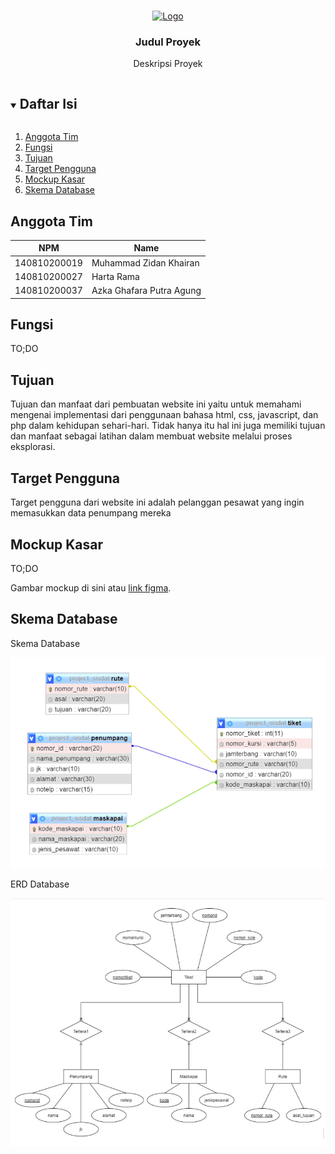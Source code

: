 <!-- Logo Proyek -->
<br />
<p align="center">
  <a href="https://github.com/github_username/repo_name">
    <img src="https://via.placeholder.com/80/FFFFFF/808080?text=Logo" alt="Logo" width="80" height="80">
  </a>

  <h3 align="center">Judul Proyek</h3>

  <p align="center">
    Deskripsi Proyek
  </p>
</p>

<!-- Daftar Isi -->
<details open="open">
  <summary><h2 style="display: inline-block">Daftar Isi</h2></summary>
  <ol>
    <li><a href="#anggota-tim">Anggota Tim</a></li>
    <li><a href="#fungsi">Fungsi</a></li>
    <li><a href="#tujuan">Tujuan</a></li>
    <li><a href="#target-pengguna">Target Pengguna</a></li>
    <li><a href="#mockup-kasar">Mockup Kasar</a></li>
    <li><a href="#skema-database">Skema Database</a></li>
  </ol>
</details>

<!-- Anggota Tim -->
## Anggota Tim
| NPM           | Name                      |
| ------------- |---------------------------|
| 140810200019  | Muhammad Zidan Khairan    |
| 140810200027  | Harta Rama                |
| 140810200037  | Azka Ghafara Putra Agung  |

<!-- Fungsi -->
## Fungsi

TO;DO

<!-- Tujuan -->
## Tujuan

Tujuan dan manfaat dari pembuatan website ini yaitu untuk memahami mengenai implementasi dari penggunaan bahasa html, css, javascript, dan php dalam kehidupan sehari-hari. Tidak hanya itu hal ini juga memiliki tujuan dan manfaat sebagai latihan dalam membuat website melalui proses eksplorasi.

<!-- Target Pengguna -->
## Target Pengguna

Target pengguna dari website ini adalah pelanggan pesawat yang ingin memasukkan data penumpang mereka

<!-- Mockup Kasar -->
## Mockup Kasar

TO;DO

Gambar mockup di sini atau [link figma](https://figma.com/).

<!-- Skema Database -->
## Skema Database

Skema Database

![](gambar/skema_database.png)

ERD Database

![](gambar/erd.png)

